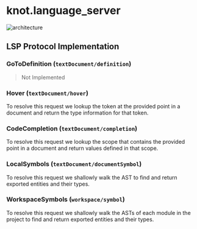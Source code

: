 # knot.language_server

![architecture](https://mermaid.ink/img/eyJjb2RlIjoiZmxvd2NoYXJ0IExSXG4gIGluKCggKSlcblxuICBzdWJncmFwaCBrbm90Lmxhbmdfc2VydmVyXG4gICAgUHJvdG9jb2xcbiAgICBTZXJ2ZXJcbiAgICBFdmVudFxuICAgIFJ1bnRpbWVcblxuICAgIFByb3RvY29sIC0tPiBFdmVudFxuICAgIEV2ZW50IC0tPiBTZXJ2ZXJcbiAgICBSdW50aW1lIDwtLi0-IFNlcnZlclxuXG4gICAgU2VydmVyIC0tPiB8aW5pdGlhbGl6ZXwgSW5pdGlhbGl6ZVxuXG4gICAgU2VydmVyIC0tPiB8dGV4dERvY3VtZW50L2RpZE9wZW58IEZpbGVPcGVuXG4gICAgU2VydmVyIC0tPiB8dGV4dERvY3VtZW50L2RpZENsb3NlfCBGaWxlQ2xvc2VcbiAgICBTZXJ2ZXIgLS0-IHx0ZXh0RG9jdW1lbnQvZGlkQ2hhbmdlfCBGaWxlQ2hhbmdlXG5cbiAgICBTZXJ2ZXIgLS0-IHx0ZXh0RG9jdW1lbnQvaG92ZXJ8IEhvdmVyXG5cbiAgICBTZXJ2ZXIgLS0-IHx0ZXh0RG9jdW1lbnQvZGVmaW5pdGlvbnwgR29Ub0RlZmluaXRpb25cblxuICAgIFNlcnZlciAtLT4gfHRleHREb2N1bWVudC9jb21wbGV0aW9ufCBDb2RlQ29tcGxldGlvblxuXG4gICAgU2VydmVyIC0tPiB8dGV4dERvY3VtZW50L2RvY3VtZW50U3ltYm9sfCBMb2NhbFN5bWJvbHNcblxuICAgIFNlcnZlciAtLT4gfHdvcmtzcGFjZS9zeW1ib2x8IFdvcmtzcGFjZVN5bWJvbHNcblxuICAgIFNlcnZlciAtLT4gfHRleHREb2N1bWVudC9mb3JtYXR0aW5nfCBGb3JtYXRcbiAgZW5kXG5cbiAgaW4gLS0-IHxzdGRpbnwgc3RyZWFte3tTdHJlYW0udH19IC0tPiBQcm90b2NvbFxuIiwibWVybWFpZCI6eyJ0aGVtZSI6ImRlZmF1bHQifSwidXBkYXRlRWRpdG9yIjpmYWxzZSwiYXV0b1N5bmMiOnRydWUsInVwZGF0ZURpYWdyYW0iOmZhbHNlfQ)

## LSP Protocol Implementation

### GoToDefinition (`textDocument/definition`)

> Not Implemented

### Hover (`textDocument/hover`)

To resolve this request we lookup the token at the provided point in a document and return the type information for that token.

### CodeCompletion (`textDocument/completion`)

To resolve this request we lookup the scope that contains the provided point in a document and return values defined in that scope.

### LocalSymbols (`textDocument/documentSymbol`)

To resolve this request we shallowly walk the AST to find and return exported entities and their types.

### WorkspaceSymbols (`workspace/symbol`)

To resolve this request we shallowly walk the ASTs of each module in the project to find and return exported entities and their types.
